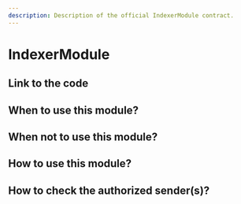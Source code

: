 ```yaml
---
description: Description of the official IndexerModule contract.
---
```


# IndexerModule

## Link to the code

## When to use this module?

## When not to use this module?

## How to use this module?

## How to check the authorized sender(s)?
